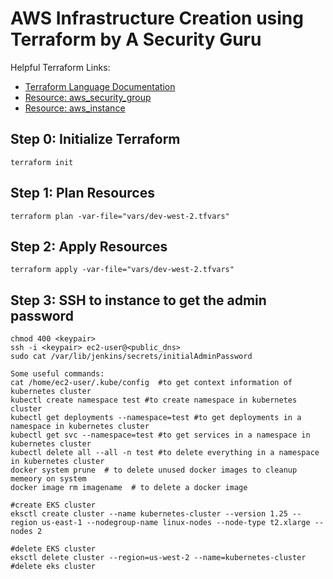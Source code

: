 # AWS Infrastructure Creation using Terraform by A Security Guru

Helpful Terraform Links:
- [Terraform Language Documentation](https://www.terraform.io/docs/language/index.html)
- [Resource: aws_security_group](https://registry.terraform.io/providers/hashicorp/aws/latest/docs/resources/security_group)
- [Resource: aws_instance](https://registry.terraform.io/providers/hashicorp/aws/latest/docs/resources/instance)

## Step 0: Initialize Terraform
```
terraform init
```

## Step 1: Plan Resources
```
terraform plan -var-file="vars/dev-west-2.tfvars"
```

## Step 2: Apply Resources
```
terraform apply -var-file="vars/dev-west-2.tfvars"
```

## Step 3: SSH to instance to get the admin password
```
chmod 400 <keypair>
ssh -i <keypair> ec2-user@<public_dns>
sudo cat /var/lib/jenkins/secrets/initialAdminPassword

Some useful commands:
cat /home/ec2-user/.kube/config  #to get context information of kubernetes cluster
kubectl create namespace test #to create namespace in kubernetes cluster
kubectl get deployments --namespace=test #to get deployments in a namespace in kubernetes cluster
kubectl get svc --namespace=test #to get services in a namespace in kubernetes cluster
kubectl delete all --all -n test #to delete everything in a namespace in kubernetes cluster
docker system prune  # to delete unused docker images to cleanup memeory on system 
docker image rm imagename  # to delete a docker image

#create EKS cluster
eksctl create cluster --name kubernetes-cluster --version 1.25 --region us-east-1 --nodegroup-name linux-nodes --node-type t2.xlarge --nodes 2 

#delete EKS cluster
eksctl delete cluster --region=us-west-2 --name=kubernetes-cluster #delete eks cluster
```
